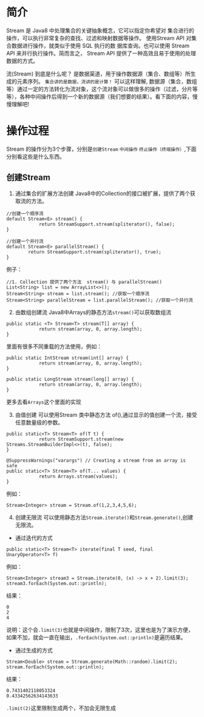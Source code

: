 # 简介
Stream 是 Java8 中处理集合的关键抽象概念，它可以指定你希望对
集合进行的操作，可以执行非常复杂的查找、过滤和映射数据等操作。
使用Stream API 对集合数据进行操作，就类似于使用 SQL 执行的数
据库查询。也可以使用 Stream API 来并行执行操作。简而言之，
Stream API 提供了一种高效且易于使用的处理数据的方式。
  
流(Stream) 到底是什么呢？ 
是数据渠道，用于操作数据源（集合、数组等）所生成的元素序列。
`集合讲的是数据，流讲的是计算！`
可以这样理解, 数据源（集合，数组等）通过一定的方法转化为流对象，这个流对象可以做很多的操作（过滤，分片等等），各种中间操作后得到一个新的数据源（我们想要的结果）。看下面的内容，慢慢理解吧!

# 操作过程
Stream 的操作分为3个步骤，分别是`创建Stream` `中间操作` `终止操作（终端操作）`,下面分别看这些是什么东西。
## 创建Stream
1. 通过集合的扩展方法创建
Java8中的Collection的接口被扩展，提供了两个获取流的方法。
```
//创建一个顺序流
default Stream<E> stream() {
            return StreamSupport.stream(spliterator(), false);
}

//创建一个并行流
default Stream<E> parallelStream() {
        return StreamSupport.stream(spliterator(), true);
}

```
例子：
```
//1. Collection 提供了两个方法  stream() 与 parallelStream()
List<String> list = new ArrayList<>();
Stream<String> stream = list.stream(); //获取一个顺序流
Stream<String> parallelStream = list.parallelStream(); //获取一个并行流
```

2. 由数组创建流
Java8中Arrays的静态方法`stream()`可以获取数组流
```
public static <T> Stream<T> stream(T[] array) {
            return stream(array, 0, array.length);
}

```
里面有很多不同重载的方法使用，例如：
```
public static IntStream stream(int[] array) {
            return stream(array, 0, array.length);
}

public static LongStream stream(long[] array) {
            return stream(array, 0, array.length);
}
```
更多去看`Arrays`这个里面的实现

3. 由值创建
可以使用Stream 类中静态方法 of(),通过显示的值创建一个流，接受任意数量级的参数。
```
public static<T> Stream<T> of(T t) {
            return StreamSupport.stream(new Streams.StreamBuilderImpl<>(t), false);
}

@SuppressWarnings("varargs") // Creating a stream from an array is safe
public static<T> Stream<T> of(T... values) {
            return Arrays.stream(values);
}
```
例如：
```
Stream<Integer> stream = Stream.of(1,2,3,4,5,6);
```

4. 创建无限流
可以使用静态方法`Stream.iterate()`和`Stream.generate()`,创建无限流。
* 通过迭代的方式
```
public static<T> Stream<T> iterate(final T seed, final 
UnaryOperator<T> f)
```
例如：
```
Stream<Integer> stream3 = Stream.iterate(0, (x) -> x + 2).limit(3);
stream3.forEach(System.out::println);
```
结果：
```
0
2
4
```
说明：这个会`.limit(3)`也就是中间操作，限制了3次，这里也是为了演示方便，如果不加，就会一直在输出，`.forEach(System.out::println)`是遍历结果。

* 通过生成的方式

```
Stream<Double> stream = Stream.generate(Math::random).limit(2);
stream.forEach(System.out::println);
```
结果：
```
0.7431402118053324
0.43342562634143633
```
`.limit(2)`这里限制生成两个，不加会无限生成